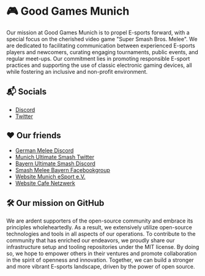 # 🎮 Good Games Munich

Our mission at Good Games Munich is to propel E-sports forward, with a special focus on the cherished video game "Super Smash Bros. Melee". We are dedicated to facilitating communication between experienced E-sports players and newcomers, curating engaging tournaments, public events, and regular meet-ups. Our commitment lies in promoting responsible E-sport practices and supporting the use of classic electronic gaming devices, all while fostering an inclusive and non-profit environment.

## 📬 Socials

- [Discord](https://discord.gg/KJdwyJR)
- [Twitter](https://twitter.com/MunichMelee)

## ❤️ Our friends

- [German Melee Discord](https://discord.gg/VU2jRsa)
- [Munich Ultimate Smash Twitter](https://twitter.com/munichsmash)
- [Bayern Ultimate Smash Discord](https://discordapp.com/invite/Azp7q8r)
- [Smash Melee Bayern Facebookgroup]( https://www.facebook.com/groups/smash.bayern/)
- [Website Munich eSport e.V.](https://munich-esports.de/)
- [Website Cafe Netzwerk](https://www.cafe-netzwerk.de/)

## 🛠️ Our mission on GitHub

We are ardent supporters of the open-source community and embrace its principles wholeheartedly. As a result, we extensively utilize open-source technologies and tools in all aspects of our operations. To contribute to the community that has enriched our endeavors, we proudly share our infrastructure setup and tooling repositories under the MIT license. By doing so, we hope to empower others in their ventures and promote collaboration in the spirit of openness and innovation. Together, we can build a stronger and more vibrant E-sports landscape, driven by the power of open source.